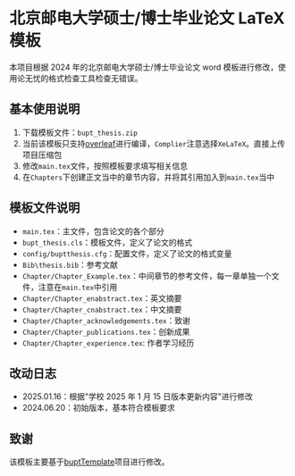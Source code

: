 # 北京邮电大学硕士/博士毕业论文 LaTeX 模板

本项目根据 2024 年的北京邮电大学硕士/博士毕业论文 word 模板进行修改，使用论无忧的格式检查工具检查无错误。

## 基本使用说明

1. 下载模板文件：`bupt_thesis.zip`
2. 当前该模板只支持[overleaf](https://www.overleaf.com/)进行编译，`Complier`注意选择`XeLaTeX`。直接上传项目压缩包
3. 修改`main.tex`文件，按照模板要求填写相关信息
4. 在`Chapters`下创建正文当中的章节内容，并将其引用加入到`main.tex`当中

## 模板文件说明

- `main.tex`：主文件，包含论文的各个部分
- `bupt_thesis.cls`：模板文件，定义了论文的格式
- `config/buptthesis.cfg`：配置文件，定义了论文的格式变量
- `Bib\thesis.bib`：参考文献
- `Chapter/Chapter_Example.tex`：中间章节的参考文件，每一章单独一个文件，注意在`main.tex`中引用
- `Chapter/Chapter_enabstract.tex`：英文摘要
- `Chapter/Chapter_cnabstract.tex`：中文摘要
- `Chapter/Chapter_acknowledgements.tex`：致谢
- `Chapter/Chapter_publications.tex`：创新成果
- `Chapter/Chapter_experience.tex`: 作者学习经历

## 改动日志

- 2025.01.16：根据"学校 2025 年 1 月 15 日版本更新内容"进行修改
- 2024.06.20：初始版本，基本符合模板要求

## 致谢

该模板主要基于[buptTemplate](https://github.com/houluy/bupTemplate)项目进行修改。

